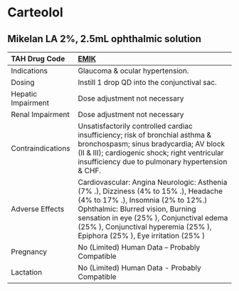 # Carteolol

## Mikelan LA 2%, 2.5mL ophthalmic solution

| TAH Drug Code      | [**EMIK**](https://www.tahsda.org.tw/drugs/hissearch.php?drug_code=EMIK)                                                                                                                                                                                                                 |
|:-------------------|:-----------------------------------------------------------------------------------------------------------------------------------------------------------------------------------------------------------------------------------------------------------------------------------------|
| Indications        | Glaucoma & ocular hypertension.                                                                                                                                                                                                                                                          |
| Dosing             | Instill 1 drop QD into the conjunctival sac.                                                                                                                                                                                                                                             |
| Hepatic Impairment | Dose adjustment not necessary                                                                                                                                                                                                                                                            |
| Renal Impairment   | Dose adjustment not necessary                                                                                                                                                                                                                                                            |
| Contraindications  | Unsatisfactorily controlled cardiac insufficiency; risk of bronchial asthma & bronchospasm; sinus bradycardia; AV block (II & III); cardiogenic shock; right ventricular insufficiency due to pulmonary hypertension & CHF.                                                              |
| Adverse Effects    | Cardiovascular: Angina Neurologic: Asthenia (7% .), Dizziness (4% to 15% .), Headache (4% to 17% .), Insomnia (2% to 12%.) Ophthalmic: Blurred vision, Burning sensation in eye (25% ), Conjunctival edema (25% ), Conjunctival hyperemia (25% ), Epiphora (25% ), Eye irritation (25% ) |
| Pregnancy          | No (Limited) Human Data – Probably Compatible                                                                                                                                                                                                                                            |
| Lactation          | No (Limited) Human Data - Probably Compatible                                                                                                                                                                                                                                            |

